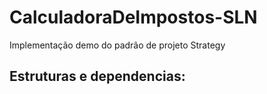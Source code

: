 # CalculadoraDeImpostos-SLN
Implementação demo do padrão de projeto Strategy
<h2>Estruturas e dependencias:</h2>
